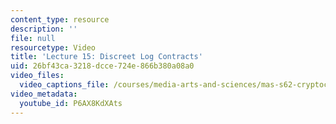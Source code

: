 ```yaml
---
content_type: resource
description: ''
file: null
resourcetype: Video
title: 'Lecture 15: Discreet Log Contracts'
uid: 26bf43ca-3218-dcce-724e-866b380a08a0
video_files:
  video_captions_file: /courses/media-arts-and-sciences/mas-s62-cryptocurrency-engineering-and-design-spring-2018/lecture-videos/lec15-discreet-log-contracts/P6AX8KdXAts.vtt
video_metadata:
  youtube_id: P6AX8KdXAts
---
```

